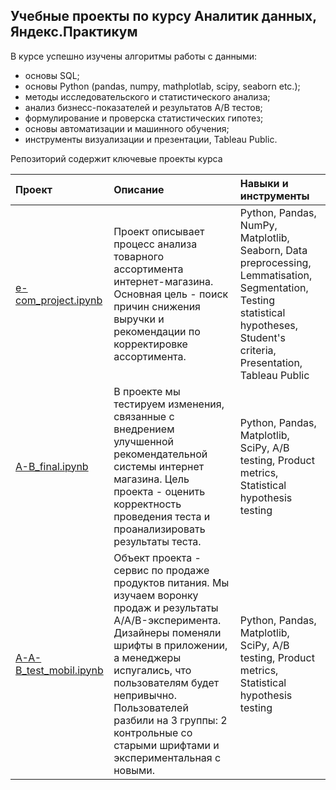 ## Учебные проекты по курсу Аналитик данных, Яндекс.Практикум

В курсе успешно изучены алгоритмы работы с данными: 

- основы SQL;
- основы Python (pandas, numpy, mathplotlab, scipy, seaborn etc.); 
- методы исследовательского и статистического анализа;
- анализ бизнесс-показателей и результатов A/B тестов;
- формулирование и проверска статистических гипотез;
- основы автоматизации и машинного обучения;
- инструменты визуализации и презентации, Tableau Public.

Репозиторий содержит ключевые проекты курса


| Проект | Описание | Навыки и инструменты |
| :-------------------- | :-------------------- |:--------------------|
| [e-com_project.ipynb](https://github.com/PetrZh/CV_repository/blob/main/E-commerce/e-com_project.ipynb "CV_repository:") | Проект описывает процесс анализа товарного ассортимента интернет-магазина. Основная цель - поиск причин снижения выручки и рекомендации по корректировке ассортимента.| Python, Pandas, NumPy, Matplotlib, Seaborn, Data preprocessing, Lemmatisation, Segmentation, Testing statistical hypotheses, Student's criteria, Presentation, Tableau Public |
| [A-B_final.ipynb](https://github.com/PetrZh/CV_repository/blob/main/A:B%20final/A-B_final.ipynb "CV_repository:") | В проекте мы тестируем изменения, связанные с внедрением улучшенной рекомендательной системы интернет магазина. Цель проекта - оценить корректность проведения теста и проанализировать результаты теста.| Python, Pandas, Matplotlib, SciPy, A/B testing, Product metrics, Statistical hypothesis testing |
| [A-A-B_test_mobil.ipynb](https://github.com/PetrZh/CV_repository/blob/main/A-A-B%20mobil/A-A-B_test_mobil.ipynb "CV_repository:") | Объект проекта - сервис по продаже продуктов питания. Мы изучаем воронку продаж и результаты A/A/B-эксперимента. Дизайнеры поменяли шрифты в приложении, а менеджеры испугались, что пользователям будет непривычно. Пользователей разбили на 3 группы: 2 контрольные со старыми шрифтами и экспериментальная с новыми. | Python, Pandas, Matplotlib, SciPy, A/B testing, Product metrics, Statistical hypothesis testing |
